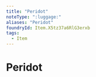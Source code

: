 ```yaml
---
title: "Peridot"
noteType: ":luggage:"
aliases: "Peridot"
foundryId: Item.X5tz37a6RlG3erxb
tags:
  - Item
---
```


# Peridot
